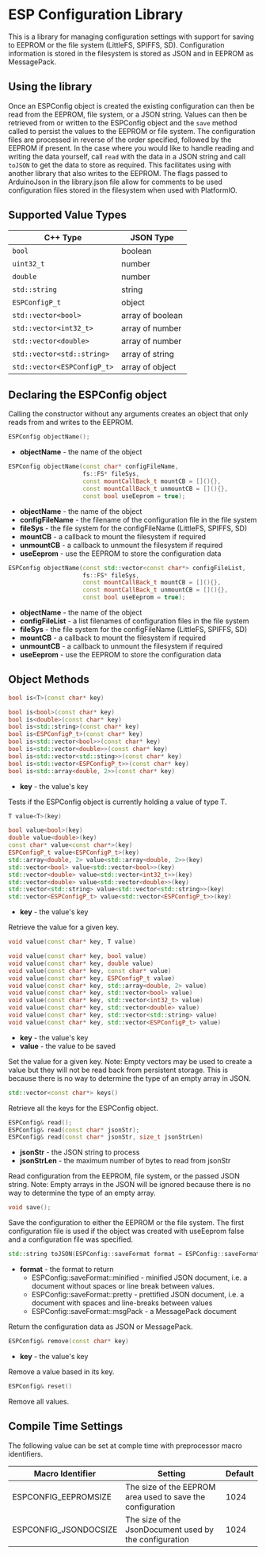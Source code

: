 # ESP Configuration Library

This is a library for managing configuration settings with support for saving to
EEPROM or the file system (LittleFS, SPIFFS, SD). Configuration information is
stored in the filesystem is stored as JSON and in EEPROM as MessagePack.

## Using the library

Once an ESPConfig object is created the existing configuration can then be read
from the EEPROM, file system, or a JSON string. Values can then be retrieved
from or written to the ESPConfig object and the `save` method called to persist
the values to the EEPROM or file system. The configuration files are processed
in reverse of the order specified, followed by the EEPROM if present. In the case
where you would like to handle reading and writing the data yourself, call `read`
with the data in a JSON string and call `toJSON` to get the data to store as
required. This facilitates using with another library that also writes to the
EEPROM. The flags passed to ArduinoJson in the library.json file allow for
comments to be used configuration files stored in the filesystem when used with
PlatformIO.

## Supported Value Types

C++ Type | JSON Type
-------- | ---------
`bool` | boolean
`uint32_t` | number
`double` | number
`std::string` | string
`ESPConfigP_t` | object
`std::vector<bool>` | array of boolean
`std::vector<int32_t>` | array of number
`std::vector<double>` | array of number
`std::vector<std::string>` | array of string
`std::vector<ESPConfigP_t>` | array of object

## Declaring the ESPConfig object

Calling the constructor without any arguments creates an object that only reads
from and writes to the EEPROM.

```c++
ESPConfig objectName();
```

- **objectName** - the name of the object

```c++
ESPConfig objectName(const char* configFileName,
                     fs::FS* fileSys,
                     const mountCallBack_t mountCB = [](){},
                     const mountCallBack_t unmountCB = [](){},
                     const bool useEeprom = true);
```

- **objectName** - the name of the object
- **configFileName** - the filename of the configuration file in the file system
- **fileSys** - the file system for the configFileName (LittleFS, SPIFFS, SD)
- **mountCB** - a callback to mount the filesystem if required
- **unmountCB** - a callback to unmount the filesystem if required
- **useEeprom** - use the EEPROM to store the configuration data

```c++
ESPConfig objectName(const std::vector<const char*> configFileList,
                     fs::FS* fileSys,
                     const mountCallBack_t mountCB = [](){},
                     const mountCallBack_t unmountCB = [](){},
                     const bool useEeprom = true);
```

- **objectName** - the name of the object
- **configFileList** - a list filenames of configuration files in the file system
- **fileSys** - the file system for the configFileName (LittleFS, SPIFFS, SD)
- **mountCB** - a callback to mount the filesystem if required
- **unmountCB** - a callback to unmount the filesystem if required
- **useEeprom** - use the EEPROM to store the configuration data

## Object Methods

```c++
bool is<T>(const char* key)

bool is<bool>(const char* key)
bool is<double>(const char* key)
bool is<std::string>(const char* key)
bool is<ESPConfigP_t>(const char* key)
bool is<std::vector<bool>>(const char* key)
bool is<std::vector<double>>(const char* key)
bool is<std::vector<std::sting>>(const char* key)
bool is<std::vector<ESPConfigP_t>>(const char* key)
bool is<std::array<double, 2>>(const char* key)
```

- **key** - the value's key

Tests if the ESPConfig object is currently holding a value of type T.

```c++
T value<T>(key)

bool value<bool>(key)
double value<double>(key)
const char* value<const char*>(key)
ESPConfigP_t value<ESPConfigP_t>(key)
std::array<double, 2> value<std::array<double, 2>>(key)
std::vector<bool> value<std::vector<bool>>(key)
std::vector<double> value<std::vector<int32_t>>(key)
std::vector<double> value<std::vector<double>>(key)
std::vector<std::string> value<std::vector<std::string>>(key)
std::vector<ESPConfigP_t> value<std::vector<ESPConfigP_t>>(key)
```

- **key** - the value's key

Retrieve the value for a given key.

```c++
void value(const char* key, T value)

void value(const char* key, bool value)
void value(const char* key, double value)
void value(const char* key, const char* value)
void value(const char* key, ESPConfigP_t value)
void value(const char* key, std::array<double, 2> value)
void value(const char* key, std::vector<bool> value)
void value(const char* key, std::vector<int32_t> value)
void value(const char* key, std::vector<double> value)
void value(const char* key, std::vector<std::string> value)
void value(const char* key, std::vector<ESPConfigP_t> value)
```

- **key** - the value's key
- **value** - the value to be saved

Set the value for a given key.
Note: Empty vectors may be used to create a value but they will not be read back
from persistent storage. This is because there is no way to determine the type of
an empty array in JSON.

```c++
std::vector<const char*> keys()
```

Retrieve all the keys for the ESPConfig object.

```c++
ESPConfig& read();
ESPConfig& read(const char* jsonStr);
ESPConfig& read(const char* jsonStr, size_t jsonStrLen)
```

- **jsonStr** - the JSON string to process
- **jsonStrLen** -  the maximum number of bytes to read from jsonStr

Read configuration from the EEPROM, file system, or the passed JSON string.
Note: Empty arrays in the JSON will be ignored because there is no way to determine
the type of an empty array.

```c++
void save();
```

Save the configuration to either the EEPROM or the file system. The first
configuration file is used if the object was created with useEeprom false and
a configuration file was specified.

```c++
std::string toJSON(ESPConfig::saveFormat format = ESPConfig::saveFormat::minified)
```

- **format** - the format to return
  - ESPConfig::saveFormat::minified - minified JSON document, i.e. a document without spaces or line break between values.
  - ESPConfig::saveFormat::pretty - prettified JSON document, i.e. a document with spaces and line-breaks between values
  - ESPConfig::saveFormat::msgPack - a MessagePack document

Return the configuration data as JSON or MessagePack.

```c++
ESPConfig& remove(const char* key)
```

- **key** - the value's key

Remove a value based in its key.

```c++
ESPConfig& reset()
```

Remove all values.

## Compile Time Settings

The following value can be set at comple time with preprocessor macro identifiers.

Macro Identifier | Setting | Default
---------------- | ------- | -------
ESPCONFIG_EEPROMSIZE | The size of the EEPROM area used to save the configuration | 1024
ESPCONFIG_JSONDOCSIZE | The size of the JsonDocument used by the configuration| 1024
